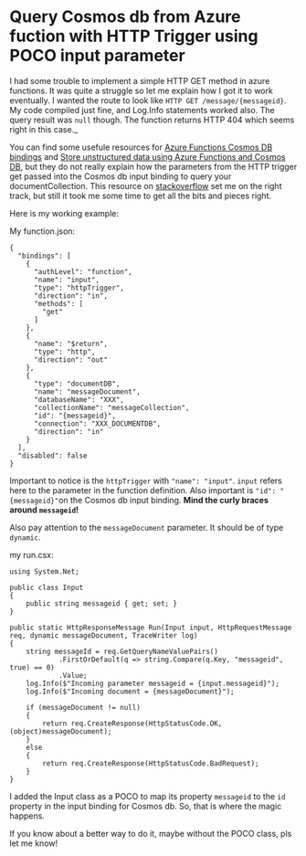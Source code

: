 # Query Cosmos db from Azure fuction with HTTP Trigger using POCO input parameter

I had some trouble to implement a simple HTTP GET method in azure functions. It was quite a struggle so let me explain how I got it to work eventually. I wanted the route to look like `HTTP GET /message/{messageid}`. My code compiled just fine, and Log.Info statements worked also. The query result was `null` though. The function returns HTTP 404 which seems right in this case._

You can find some usefule resources for  [Azure Functions Cosmos DB bindings](https://t.co/xorlB0uIhF) and [Store unstructured data using Azure Functions and Cosmos DB](https://t.co/1KpbJIBMFx), but they do not really explain how the parameters from the HTTP trigger get passed into the Cosmos db input binding to query your documentCollection. This resource  on [stackoverflow](https://stackoverflow.com/questions/42829465/accessing-documentdb-from-azure-functions-with-dynamic-documentid) set me on the right track, but still it took me some time to get all the bits and pieces right. 

Here is my working example:

My function.json:

``` 
{
  "bindings": [
    {
      "authLevel": "function",
      "name": "input",
      "type": "httpTrigger",
      "direction": "in",
      "methods": [
        "get"
      ]
    },
    {
      "name": "$return",
      "type": "http",
      "direction": "out"
    },
    {
      "type": "documentDB",
      "name": "messageDocument",
      "databaseName": "XXX",
      "collectionName": "messageCollection",
      "id": "{messageid}",
      "connection": "XXX_DOCUMENTDB",
      "direction": "in"
    }
  ],
  "disabled": false
}
```

Important to notice is the `httpTrigger` with `"name": "input"`. `input` refers here to the parameter in the function definition. Also important is `"id": "{messageid}"`on the Cosmos db input binding. **Mind the curly braces around `messageid`!**

Also pay attention to the `messageDocument` parameter. It should be of type `dynamic`.

my run.csx:

```
using System.Net;

public class Input
{
    public string messageid { get; set; }
}

public static HttpResponseMessage Run(Input input, HttpRequestMessage req, dynamic messageDocument, TraceWriter log)
{
    string messageId = req.GetQueryNameValuePairs()
            .FirstOrDefault(q => string.Compare(q.Key, "messageid", true) == 0)
            .Value;
    log.Info($"Incoming parameter messageid = {input.messageid}");
    log.Info($"Incoming document = {messageDocument}");

    if (messageDocument != null)
    {
        return req.CreateResponse(HttpStatusCode.OK, (object)messageDocument);
    }
    else
    {
        return req.CreateResponse(HttpStatusCode.BadRequest);
    }
}
```


I added the Input class as a POCO to map its property `messageid` to the `id` property in the input binding for Cosmos db.
So, that is where the magic happens. 

If you know about a better way to do it, maybe without the POCO class, pls let me know!
